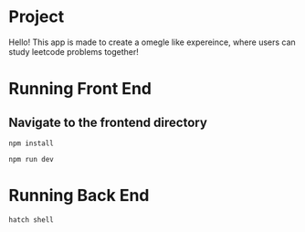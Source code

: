 
# Project

Hello! This app is made to create a omegle like expereince, where users can study leetcode problems together!

# Running Front End

## Navigate to the frontend directory

```
npm install

npm run dev
```

# Running Back End

```
hatch shell
```
